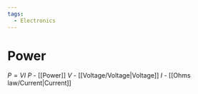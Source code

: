 ```yaml
---
tags:
  - Electronics
---
```

# Power
$P = VI$
$P$ - [[Power]]
$V$ - [[Voltage/Voltage|Voltage]]
$I$ - [[Ohms law/Current|Current]]
